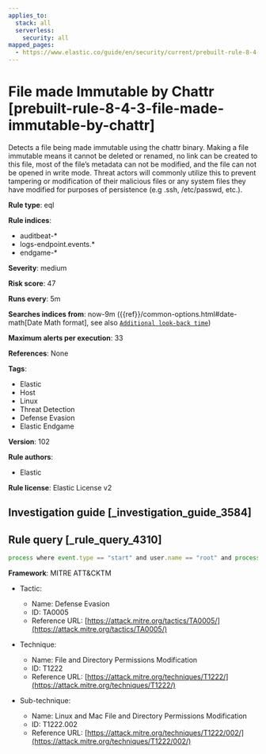 ```yaml
---
applies_to:
  stack: all
  serverless:
    security: all
mapped_pages:
  - https://www.elastic.co/guide/en/security/current/prebuilt-rule-8-4-3-file-made-immutable-by-chattr.html
---
```


# File made Immutable by Chattr [prebuilt-rule-8-4-3-file-made-immutable-by-chattr]

Detects a file being made immutable using the chattr binary. Making a file immutable means it cannot be deleted or renamed, no link can be created to this file, most of the file’s metadata can not be modified, and the file can not be opened in write mode. Threat actors will commonly utilize this to prevent tampering or modification of their malicious files or any system files they have modified for purposes of persistence (e.g .ssh, /etc/passwd, etc.).

**Rule type**: eql

**Rule indices**:

* auditbeat-*
* logs-endpoint.events.*
* endgame-*

**Severity**: medium

**Risk score**: 47

**Runs every**: 5m

**Searches indices from**: now-9m ({{ref}}/common-options.html#date-math[Date Math format], see also [`Additional look-back time`](docs-content://solutions/security/detect-and-alert/create-detection-rule.md#rule-schedule))

**Maximum alerts per execution**: 33

**References**: None

**Tags**:

* Elastic
* Host
* Linux
* Threat Detection
* Defense Evasion
* Elastic Endgame

**Version**: 102

**Rule authors**:

* Elastic

**Rule license**: Elastic License v2

## Investigation guide [_investigation_guide_3584]



## Rule query [_rule_query_4310]

```js
process where event.type == "start" and user.name == "root" and process.executable : "/usr/bin/chattr" and process.args : ("-*i*", "+*i*") and not process.parent.executable: "/lib/systemd/systemd"
```

**Framework**: MITRE ATT&CKTM

* Tactic:

    * Name: Defense Evasion
    * ID: TA0005
    * Reference URL: [https://attack.mitre.org/tactics/TA0005/](https://attack.mitre.org/tactics/TA0005/)

* Technique:

    * Name: File and Directory Permissions Modification
    * ID: T1222
    * Reference URL: [https://attack.mitre.org/techniques/T1222/](https://attack.mitre.org/techniques/T1222/)

* Sub-technique:

    * Name: Linux and Mac File and Directory Permissions Modification
    * ID: T1222.002
    * Reference URL: [https://attack.mitre.org/techniques/T1222/002/](https://attack.mitre.org/techniques/T1222/002/)



